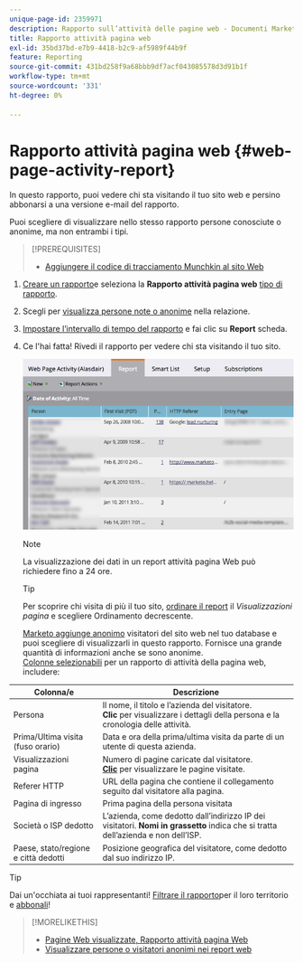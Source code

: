 ```yaml
---
unique-page-id: 2359971
description: Rapporto sull’attività delle pagine web - Documenti Marketo - Documentazione del prodotto
title: Rapporto attività pagina web
exl-id: 35bd37bd-e7b9-4418-b2c9-af5989f44b9f
feature: Reporting
source-git-commit: 431bd258f9a68bbb9df7acf043085578d3d91b1f
workflow-type: tm+mt
source-wordcount: '331'
ht-degree: 0%

---
```


# Rapporto attività pagina web {#web-page-activity-report}

In questo rapporto, puoi vedere chi sta visitando il tuo sito web e persino abbonarsi a una versione e-mail del rapporto.

Puoi scegliere di visualizzare nello stesso rapporto persone conosciute o anonime, ma non entrambi i tipi.

>[!PREREQUISITES]
>
>* [Aggiungere il codice di tracciamento Munchkin al sito Web](/help/marketo/product-docs/administration/additional-integrations/add-munchkin-tracking-code-to-your-website.md)

1. [Creare un rapporto](/help/marketo/product-docs/reporting/basic-reporting/creating-reports/create-a-report-in-a-program.md)e seleziona la **Rapporto attività pagina web** [tipo di rapporto](report-type-overview.md).

1. Scegli per [visualizza persone note o anonime](/help/marketo/product-docs/reporting/basic-reporting/report-activity/display-people-or-anonymous-visitors-in-web-reports.md) nella relazione.

1. [Impostare l’intervallo di tempo del rapporto](/help/marketo/product-docs/reporting/basic-reporting/editing-reports/change-a-report-time-frame.md) e fai clic su **Report** scheda.

1. Ce l&#39;hai fatta! Rivedi il rapporto per vedere chi sta visitando il tuo sito.

   ![](assets/image2017-3-29-9-3a21-3a36.png)

   >[!NOTE]
   >
   >La visualizzazione dei dati in un report attività pagina Web può richiedere fino a 24 ore.

   >[!TIP]
   >
   >Per scoprire chi visita di più il tuo sito, [ordinare il report](/help/marketo/product-docs/reporting/basic-reporting/editing-reports/sort-report-on-columns.md) il _Visualizzazioni pagina_ e scegliere Ordinamento decrescente.

   [Marketo aggiunge anonimo](/help/marketo/product-docs/reporting/basic-reporting/report-activity/tracking-anonymous-activity-and-people.md) visitatori del sito web nel tuo database e puoi scegliere di visualizzarli in questo rapporto. Fornisce una grande quantità di informazioni anche se sono anonime.\
   [Colonne selezionabili](/help/marketo/product-docs/reporting/basic-reporting/editing-reports/select-report-columns.md) per un rapporto di attività della pagina web, includere:

<table> 
 <thead> 
  <tr> 
   <th>Colonna/e</th> 
   <th>Descrizione</th> 
  </tr> 
 </thead> 
 <tbody> 
  <tr> 
   <td>Persona</td> 
   <td>Il nome, il titolo e l’azienda del visitatore.<br><strong>Clic</strong> per visualizzare i dettagli della persona e la cronologia delle attività.</td> 
  </tr> 
  <tr> 
   <td>Prima/Ultima visita (fuso orario)</td> 
   <td>Data e ora della prima/ultima visita da parte di un utente di questa azienda.</td> 
  </tr> 
  <tr> 
   <td>Visualizzazioni pagina</td> 
   <td>Numero di pagine caricate dal visitatore.<br><strong><a href="web-page-activity-report/web-pages-viewed-web-page-activity-report.md">Clic</a></strong> per visualizzare le pagine visitate.</td> 
  </tr> 
  <tr> 
   <td>Referer HTTP</td> 
   <td>URL della pagina che contiene il collegamento seguito dal visitatore alla pagina.</td> 
  </tr> 
  <tr> 
   <td>Pagina di ingresso</td> 
   <td>Prima pagina della persona visitata </td> 
  </tr> 
  <tr> 
   <td>Società o ISP dedotto</td> 
   <td>L’azienda, come dedotto dall’indirizzo IP dei visitatori. <strong>Nomi in grassetto</strong> indica che si tratta dell’azienda e non dell’ISP. </td> 
  </tr> 
  <tr> 
   <td>Paese, stato/regione e città dedotti</td> 
   <td>Posizione geografica del visitatore, come dedotto dal suo indirizzo IP.</td> 
  </tr> 
 </tbody> 
</table>

>[!TIP]
>
>Dai un&#39;occhiata ai tuoi rappresentanti! [Filtrare il rapporto](/help/marketo/product-docs/reporting/basic-reporting/editing-reports/filter-people-in-a-report-with-a-smart-list.md)per il loro territorio e [abbonali](/help/marketo/product-docs/reporting/basic-reporting/report-subscriptions/subscribe-to-a-basic-report.md)!

>[!MORELIKETHIS]
>
>* [Pagine Web visualizzate, Rapporto attività pagina Web](/help/marketo/product-docs/reporting/basic-reporting/report-types/web-page-activity-report/web-pages-viewed-web-page-activity-report.md)
>* [Visualizzare persone o visitatori anonimi nei report web](/help/marketo/product-docs/reporting/basic-reporting/report-activity/display-people-or-anonymous-visitors-in-web-reports.md)
